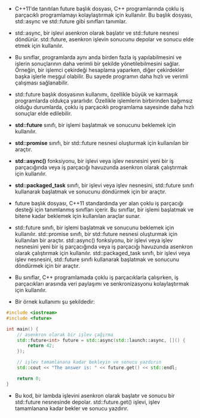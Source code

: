 - C++11'de tanıtılan future başlık dosyası, C++ programlarında çoklu iş parçacıklı programlamayı kolaylaştırmak için kullanılır. Bu başlık dosyası, std::async ve std::future gibi sınıfları tanımlar.

- std::async, bir işlevi asenkron olarak başlatır ve std::future nesnesi döndürür. std::future, asenkron işlevin sonucunu depolar ve sonucu elde etmek için kullanılır.

- Bu sınıflar, programlarda aynı anda birden fazla iş yapılabilmesini ve işlerin sonuçlarının daha verimli bir şekilde yönetilebilmesini sağlar. Örneğin, bir işlemci çekirdeği hesaplama yaparken, diğer çekirdekler başka işlerle meşgul olabilir. Bu sayede programın daha hızlı ve verimli çalışması sağlanabilir.

- std::future başlık dosyasının kullanımı, özellikle büyük ve karmaşık programlarda oldukça yararlıdır. Özellikle işlemlerin birbirinden bağımsız olduğu durumlarda, çoklu iş parçacıklı programlama sayesinde daha hızlı sonuçlar elde edilebilir.

- **std::future** sınıfı, bir işlemi başlatmak ve sonucunu beklemek için kullanılır. 
- **std::promise** sınıfı, bir std::future nesnesi oluşturmak için kullanılan bir araçtır. 
- **std::async()** fonksiyonu, bir işlevi veya işlev nesnesini yeni bir iş parçacığında veya iş parçacığı havuzunda asenkron olarak çalıştırmak için kullanılır. 
- **std::packaged_task** sınıfı, bir işlevi veya işlev nesnesini, std::future sınıfı kullanarak başlatmak ve sonucunu döndürmek için bir araçtır.

- future başlık dosyası, C++11 standardında yer alan çoklu iş parçacığı desteği için tanımlanmış sınıfları içerir. Bu sınıflar, bir işlemi başlatmak ve bitene kadar beklemek için kullanılan araçlar sunar.

- std::future sınıfı, bir işlemi başlatmak ve sonucunu beklemek için kullanılır. std::promise sınıfı, bir std::future nesnesi oluşturmak için kullanılan bir araçtır. std::async() fonksiyonu, bir işlevi veya işlev nesnesini yeni bir iş parçacığında veya iş parçacığı havuzunda asenkron olarak çalıştırmak için kullanılır. std::packaged_task sınıfı, bir işlevi veya işlev nesnesini, std::future sınıfı kullanarak başlatmak ve sonucunu döndürmek için bir araçtır.

- Bu sınıflar, C++ programlamada çoklu iş parçacıklarla çalışırken, iş parçacıkları arasında veri paylaşımı ve senkronizasyonu kolaylaştırmak için kullanılır.
  

- Bir örnek kullanımı şu şekildedir:

```CPP
#include <iostream>
#include <future>

int main() {
    // asenkron olarak bir işlev çağırma
    std::future<int> future = std::async(std::launch::async, []() {
        return 42;
    });

    // işlev tamamlanana kadar bekleyin ve sonucu yazdırın
    std::cout << "The answer is: " << future.get() << std::endl;

    return 0;
}

```

- Bu kod, bir lambda işlevini asenkron olarak başlatır ve sonucu bir std::future nesnesinde depolar. std::future.get() işlevi, işlev tamamlanana kadar bekler ve sonucu yazdırır.





















